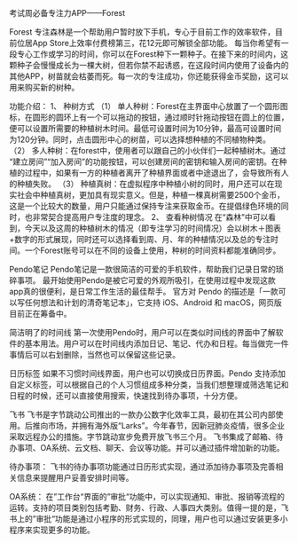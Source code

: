 考试周必备专注力APP——Forest

Forest 专注森林是一个帮助用户暂时放下手机，专心于目前工作的效率软件，目前位居App Store上效率付费榜第三，花12元即可解锁全部功能。
每当你希望有一段专心工作或学习的时间，你可以在Forest种下一颗种子。在接下来的时间内，这颗种子会慢慢成长为一棵大树，但若你禁不起诱惑，在这段时间内使用了设备内的其他APP，树苗就会枯萎而死。每一次的专注成功，你还能获得金币奖励，这可以用来购买新的树种。

功能介绍：
1、	种树方式
（1）	单人种树：Forest在主界面中心放置了一个圆形图标，在圆形的圆环上有一个可以拖动的按钮，通过顺时针拖动按钮在圆上的位置，便可以设置所需要的种植树木时间。最低可设置时间为10分钟，最高可设置时间为120分钟。同时，点击圆形中心的树苗，可以选择想种植的不同植物种类。
（2）	多人种树：在forest中，使用者可以跟自己的小伙伴们一起种植树木。通过 “建立房间”“加入房间”的功能按钮，可以创建房间的密钥和输入房间的密钥。在种植的过程中，如果有一方的种植者离开了种植界面或者中途退出了，会导致所有人的种植失败。
（3）	种植真树：在虚拟程序中种植小树的同时，用户还可以在现实社会中种植真树，更加具有现实意义。但是，种植一棵真树需要2500个金币，这是一个比较大的数量，用户只能通过保持专注来获取金币。在提倡绿色环境的同时，也非常契合提高用户专注度的理念。
2、	查看种树情况
在“森林”中可以看到，今天以及这周的种植树木的情况（即专注学习的时间情况）会以树木＋图表+数字的形式展现，同时还可以选择看到周、月、年的种植情况以及总的专注时间。一个Forest账号可以在不同的设备上使用，种树的时间资料都能准确同步。
 


Pendo笔记
Pendo笔记是一款很简洁的可爱的手机软件，帮助我们记录日常的琐碎事项。
最开始使用Pendo是被它可爱的外观所吸引，在使用过程中发现这款app真的很便利，是日常工作生活的最佳帮手。
官方对 Pendo 的描述是「一款可以写任何想法和计划的清奇笔记本」，它支持 iOS、Android 和 macOS，网页版目前正在筹备中。

简洁明了的时间线
第一次使用Pendo时，用户可以在类似时间线的界面中了解软件的基本用法。用户可以在时间线内添加日记、笔记、代办和日程。每当做完一件事情后可以右划删除，当然也可以保留这些记录。

日历标签
如果不习惯时间线界面，用户也可以切换成日历界面。Pendo 支持添加自定义标签，可以根据自己的个人习惯组成多种分类，当我们想整理或筛选笔记和日程的时候，还可以直接使用搜索，快速找到待办事项，十分方便。


飞书
飞书是字节跳动公司推出的一款办公数字化效率工具，最初在其公司内部使用。后推向市场，并拥有海外版“Larks”。今年春节，因新冠肺炎疫情，很多企业采取远程办公的措施。字节跳动宣步免费开放飞书三个月。
飞书集成了邮箱、待办事项、OA系统、云文档、聊天、会议等功能。并可以通过插件增加新的功能。

待办事项：
飞书的待办事项功能通过日历形式实现，通过添加待办事项及完善相关信息来提醒用户妥善安排时间等。

OA系统：
在”工作台“界面的”审批“功能中，可以实现通知、审批、报销等流程的运转。支持的项目类别包括考勤、财务、行政、人事四大类别。值得一提的是，飞书上的”审批“功能是通过小程序的形式实现的，同理，用户也可以通过安装更多小程序来实现更多的功能。
